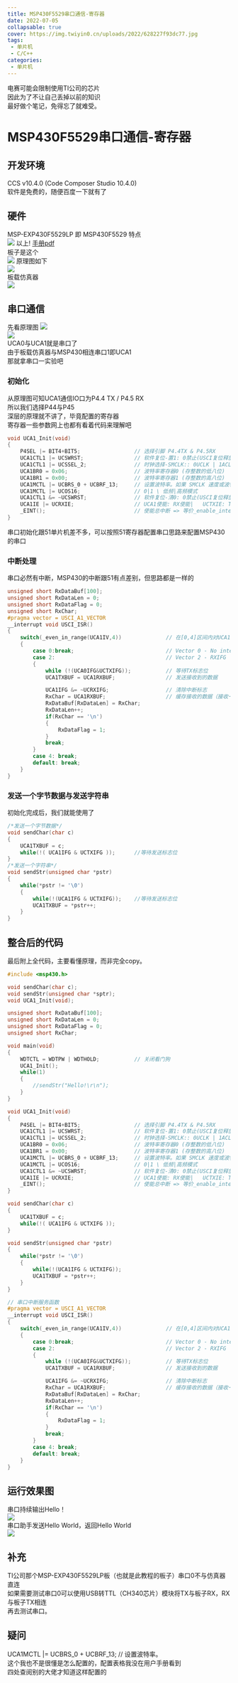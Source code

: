 ```yaml
---
title: MSP430F5529串口通信-寄存器
date: 2022-07-05
collapsable: true
cover: https://img.twiyin0.cn/uploads/2022/628227f93dc77.jpg
tags:
 - 单片机
 - C/C++
categories: 
 - 单片机
---
```


电赛可能会限制使用TI公司的芯片  
因此为了不让自己丢掉以前的知识  
最好做个笔记，免得忘了就难受。
<!-- note -->

# MSP430F5529串口通信-寄存器

## 开发环境
CCS v10.4.0 (Code Composer Studio 10.4.0)  
软件是免费的，随便百度一下就有了

## 硬件
MSP-EXP430F5529LP 即 MSP430F5529 特点  
![](./imgs/UCA-1.png)
以上!
[手册pdf](https://www.ti.com.cn/cn/lit/ds/symlink/msp430f5529.pdf?ts=1657006504445&ref_url=https%253A%252F%252Fwww.ti.com.cn%252Fproduct%252Fzh-cn%252FMSP430F5529%253FkeyMatch%253DMSP430F5529%2526tisearch%253Dsearch-everything%2526usecase%253DGPN)  
板子是这个  
![](./imgs/MSP430-1.png)
原理图如下  
![](./imgs/schem.png)  
板载仿真器  
![](./imgs/schem-1.png)

## 串口通信
先看原理图
![](./imgs/UCA-2.png)  
![](./imgs/UCA-3.png)  
UCA0与UCA1就是串口了  
由于板载仿真器与MSP430相连串口1即UCA1  
那就拿串口一实验吧  

### 初始化
从原理图可知UCA1通信IO口为P4.4 TX / P4.5 RX  
所以我们选择P44与P45  
深层的原理就不讲了，毕竟配置的寄存器  
寄存器一些参数网上也都有看着代码来理解吧  
```C
void UCA1_Init(void)
{
    P4SEL |= BIT4+BIT5;                 // 选择引脚 P4.4TX & P4.5RX
    UCA1CTL1 |= UCSWRST;                // 软件复位-置1: 0禁止(USCI复位释放)/ 1使能(复位状态保持)
    UCA1CTL1 |= UCSSEL_2;               // 时钟选择-SMCLK:: 0UCLK | 1ACLK | 2MCLK  SMCLK默认1MHz
    UCA1BR0 = 0x06;                     // 波特率寄存器0 (存整数的低八位)   计算: (1M/9600)/16 = 6.51 => 6
    UCA1BR1 = 0x00;                     // 波特率寄存器1 (存整数的高八位)
    UCA1MCTL |= UCBRS_0 + UCBRF_13;     // 设置波特率。如果 SMCLK 速度或波特率分别配置为 8 MHz 和 28.8 kbps 以外的任何值，则必须进行调整。有关说明，请参阅 bcUart.h
    UCA1MCTL |= UCOS16;                 // 0|1 \ 低频|高频模式
    UCA1CTL1 &= ~UCSWRST;               // 软件复位-清0: 0禁止(USCI复位释放)/ 1使能(复位状态保持)
    UCA1IE |= UCRXIE;                   // UCA1使能: RX使能|   UCTXIE: TX使能  UCSTTIE: 启动条件中断使能  UCSTPIE: 停止条件中断使能
    _EINT();                            // 使能总中断 => 等价_enable_interrupt()
}
```
串口初始化跟51单片机差不多，可以按照51寄存器配置串口思路来配置MSP430的串口  

### 中断处理
串口必然有中断，MSP430的中断跟51有点差别，但思路都是一样的  
```C
unsigned short RxDataBuf[100];
unsigned short RxDataLen = 0;
unsigned short RxDataFlag = 0;
unsigned short RxChar;
#pragma vector = USCI_A1_VECTOR
__interrupt void USCI_ISR()
{
    switch(_even_in_range(UCA1IV,4))              // 在[0,4]区间内对UCA1IV进行遍历，提高switch的效率
    {
        case 0:break;                             // Vector 0 - No interrupt
        case 2:                                   // Vector 2 - RXIFG
        {
            while (!(UCA0IFG&UCTXIFG));           // 等待TX标志位
            UCA1TXBUF = UCA1RXBUF;                // 发送接收到的数据

            UCA1IFG &= ~UCRXIFG;                  // 清除中断标志
            RxChar = UCA1RXBUF;                   // 缓存接收的数据（接收一次完整的数据）防止接收的数据不完整
            RxDataBuf[RxDataLen] = RxChar;
            RxDataLen++;
            if(RxChar == '\n')
            {
                RxDataFlag = 1;
            }
            break;
        }
        case 4: break;
        default: break;
    }
}
```

### 发送一个字节数据与发送字符串
初始化完成后，我们就能使用了  
```C
/*发送一个字节数据*/
void sendChar(char c)
{
    UCA1TXBUF = c;
    while(!( UCA1IFG & UCTXIFG ));      //等待发送标志位
}
/*发送一个字符串*/
void sendStr(unsigned char *pstr)
{
    while(*pstr != '\0')
    {
        while(!(UCA1IFG & UCTXIFG));    //等待发送标志位
        UCA1TXBUF = *pstr++;
    }
}
```

## 整合后的代码
最后附上全代码，主要看懂原理，而非完全copy。
```C
#include <msp430.h>

void sendChar(char c);
void sendStr(unsigned char *sptr);
void UCA1_Init(void);

unsigned short RxDataBuf[100];
unsigned short RxDataLen = 0;
unsigned short RxDataFlag = 0;
unsigned short RxChar;

void main(void)
{
	WDTCTL = WDTPW | WDTHOLD;	        // 关闭看门狗
	UCA1_Init();
	while(1)
	{
	    //sendStr("Hello!\r\n");
	}
}

void UCA1_Init(void)
{
    P4SEL |= BIT4+BIT5;                 // 选择引脚 P4.4TX & P4.5RX
    UCA1CTL1 |= UCSWRST;                // 软件复位-置1: 0禁止(USCI复位释放)/ 1使能(复位状态保持)
    UCA1CTL1 |= UCSSEL_2;               // 时钟选择-SMCLK:: 0UCLK | 1ACLK | 2MCLK  SMCLK默认1MHz
    UCA1BR0 = 0x06;                     // 波特率寄存器0 (存整数的低八位)   计算: (1M/9600)/16 = 6.51 => 6
    UCA1BR1 = 0x00;                     // 波特率寄存器1 (存整数的高八位)
    UCA1MCTL |= UCBRS_0 + UCBRF_13;     // 设置波特率。如果 SMCLK 速度或波特率分别配置为 8 MHz 和 28.8 kbps 以外的任何值，则必须进行调整。有关说明，请参阅 bcUart.h
    UCA1MCTL |= UCOS16;                 // 0|1 \ 低频|高频模式
    UCA1CTL1 &= ~UCSWRST;               // 软件复位-清0: 0禁止(USCI复位释放)/ 1使能(复位状态保持)
    UCA1IE |= UCRXIE;                   // UCA1使能: RX使能|   UCTXIE: TX使能  UCSTTIE: 启动条件中断使能  UCSTPIE: 停止条件中断使能
    _EINT();                            // 使能总中断 => 等价_enable_interrupt()
}

void sendChar(char c)
{
    UCA1TXBUF = c;
    while(!( UCA1IFG & UCTXIFG ));
}

void sendStr(unsigned char *pstr)
{
    while(*pstr != '\0')
    {
        while(!(UCA1IFG & UCTXIFG));
        UCA1TXBUF = *pstr++;
    }
}

// 串口中断服务函数
#pragma vector = USCI_A1_VECTOR
__interrupt void USCI_ISR()
{
    switch(_even_in_range(UCA1IV,4))              // 在[0,4]区间内对UCA1IV进行遍历，提高switch的效率
    {
        case 0:break;                             // Vector 0 - No interrupt
        case 2:                                   // Vector 2 - RXIFG
        {
            while (!(UCA0IFG&UCTXIFG));           // 等待TX标志位
            UCA1TXBUF = UCA1RXBUF;                // 发送接收到的数据

            UCA1IFG &= ~UCRXIFG;                  // 清除中断标志
            RxChar = UCA1RXBUF;                   // 缓存接收的数据（接收一次完整的数据）防止接收的数据不完整
            RxDataBuf[RxDataLen] = RxChar;
            RxDataLen++;
            if(RxChar == '\n')
            {
                RxDataFlag = 1;
            }
            break;
        }
        case 4: break;
        default: break;
    }
}
```

## 运行效果图
串口持续输出Hello！  
![](./imgs/XCOM-1.png)  
串口助手发送Hello World，返回Hello World  
![](./imgs/XCOM-2.png)

## 补充
TI公司那个MSP-EXP430F5529LP板（也就是此教程的板子）串口0不与仿真器直连  
如果需要测试串口0可以使用USB转TTL（CH340芯片）模块将TX与板子RX，RX与板子TX相连  
再去测试串口。

## 疑问
UCA1MCTL |= UCBRS_0 + UCBRF_13;     // 设置波特率。  
这个我也不是很懂是怎么配置的，配置表格我没在用户手册看到  
四处查阅别的大佬才知道这样配置的  
